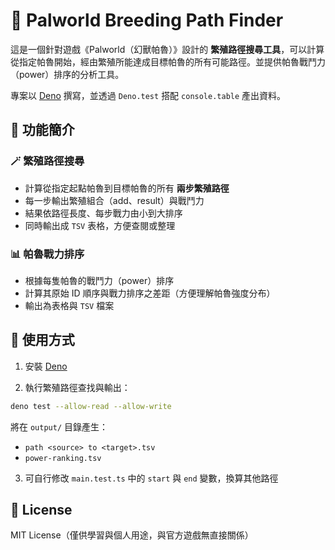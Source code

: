 # 🧬 Palworld Breeding Path Finder

這是一個針對遊戲《Palworld（幻獸帕魯）》設計的 **繁殖路徑搜尋工具**，可以計算從指定帕魯開始，經由繁殖所能達成目標帕魯的所有可能路徑。並提供帕魯戰鬥力（power）排序的分析工具。

專案以 [Deno](https://deno.land/) 撰寫，並透過 `Deno.test` 搭配 `console.table` 產出資料。

## 🎯 功能簡介

### 🪄 繁殖路徑搜尋

- 計算從指定起點帕魯到目標帕魯的所有 **兩步繁殖路徑**
- 每一步輸出繁殖組合（add、result）與戰鬥力
- 結果依路徑長度、每步戰力由小到大排序
- 同時輸出成 `TSV` 表格，方便查閱或整理

### 📊 帕魯戰力排序

- 根據每隻帕魯的戰鬥力（power）排序
- 計算其原始 ID 順序與戰力排序之差距（方便理解帕魯強度分布）
- 輸出為表格與 `TSV` 檔案

## 🚀 使用方式

1. 安裝 [Deno](https://deno.land/)

2. 執行繁殖路徑查找與輸出：

```bash
deno test --allow-read --allow-write
````

將在 `output/` 目錄產生：

* `path <source> to <target>.tsv`
* `power-ranking.tsv`

3. 可自行修改 `main.test.ts` 中的 `start` 與 `end` 變數，換算其他路徑

## 📄 License

MIT License（僅供學習與個人用途，與官方遊戲無直接關係）
